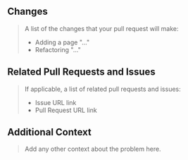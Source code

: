## Changes

> A list of the changes that your pull request will make:
>
> * Adding a page "..."
> * Refactoring "..."

## Related Pull Requests and Issues

> If applicable, a list of related pull requests and issues:
>
> * Issue URL link
> * Pull Request URL link

## Additional Context

> Add any other context about the problem here.
